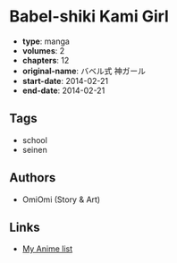 # Babel-shiki Kami Girl

-   **type**: manga
-   **volumes**: 2
-   **chapters**: 12
-   **original-name**: バベル式 神ガール
-   **start-date**: 2014-02-21
-   **end-date**: 2014-02-21

## Tags

-   school
-   seinen

## Authors

-   OmiOmi (Story & Art)

## Links

-   [My Anime list](https://myanimelist.net/manga/105067/Babel-shiki_Kami_Girl)

